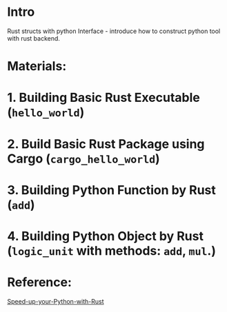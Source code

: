 # Intro

Rust structs with python Interface - introduce how to construct python tool with rust backend. 

# Materials: 

# 1. Building Basic Rust Executable (`hello_world`)

# 2. Build Basic Rust Package using Cargo (`cargo_hello_world`)

# 3. Building Python Function by Rust (`add`)

# 4. Building Python Object by Rust (`logic_unit` with methods: `add`, `mul`.)

# Reference: 

[Speed-up-your-Python-with-Rust](https://github.com/PacktPublishing/Speed-up-your-Python-with-Rust)
 
